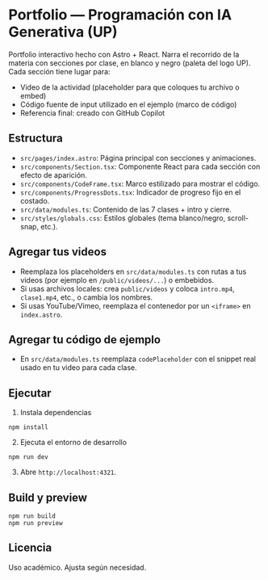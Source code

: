 # Portfolio — Programación con IA Generativa (UP)

Portfolio interactivo hecho con Astro + React. Narra el recorrido de la materia con secciones por clase, en blanco y negro (paleta del logo UP). Cada sección tiene lugar para:

- Video de la actividad (placeholder para que coloques tu archivo o embed)
- Código fuente de input utilizado en el ejemplo (marco de código)
- Referencia final: creado con GitHub Copilot

## Estructura

- `src/pages/index.astro`: Página principal con secciones y animaciones.
- `src/components/Section.tsx`: Componente React para cada sección con efecto de aparición.
- `src/components/CodeFrame.tsx`: Marco estilizado para mostrar el código.
- `src/components/ProgressDots.tsx`: Indicador de progreso fijo en el costado.
- `src/data/modules.ts`: Contenido de las 7 clases + intro y cierre.
- `src/styles/globals.css`: Estilos globales (tema blanco/negro, scroll-snap, etc.).

## Agregar tus videos

- Reemplaza los placeholders en `src/data/modules.ts` con rutas a tus videos (por ejemplo en `/public/videos/...`) o embebidos.
- Si usas archivos locales: crea `public/videos` y coloca `intro.mp4`, `clase1.mp4`, etc., o cambia los nombres.
- Si usas YouTube/Vimeo, reemplaza el contenedor por un `<iframe>` en `index.astro`.

## Agregar tu código de ejemplo

- En `src/data/modules.ts` reemplaza `codePlaceholder` con el snippet real usado en tu video para cada clase.

## Ejecutar

1. Instala dependencias

```pwsh
npm install
```

2. Ejecuta el entorno de desarrollo

```pwsh
npm run dev
```

3. Abre `http://localhost:4321`.

## Build y preview

```pwsh
npm run build
npm run preview
```

## Licencia

Uso académico. Ajusta según necesidad.
